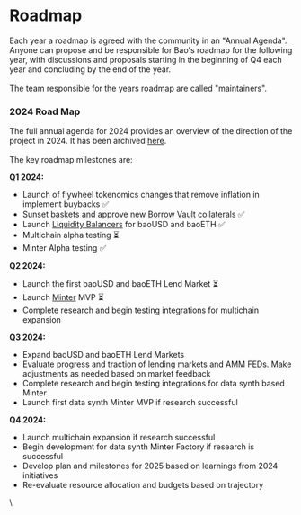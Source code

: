# Roadmap

Each year a roadmap is agreed with the community in an "Annual Agenda". Anyone can propose and be responsible for Bao's roadmap for the following year, with discussions and proposals starting in the beginning of Q4 each year and concluding by the end of the year.\
\
The team responsible for the years roadmap are called "maintainers".

### 2024 Road Map

The full annual agenda for 2024 provides an overview of the direction of the project in 2024. It has been archived [here](http://htmlpreview.github.io/?https://github.com/baofinance/governance-archive/blob/main/%5BBIP-42%5D%20Annual%20Agenda%202024%20-%20Governance%20Proposals%20-%20Bao%20Finance%20Governance.html). \
\
The key roadmap milestones are:

**Q1 2024:**

* Launch of flywheel tokenomics changes that remove inflation in implement buybacks ✅
* Sunset [baskets](protocol/archived-products/baskets.md) and approve new [Borrow Vault](protocol/borrow-vaults.md) collaterals ✅
* Launch [Liquidity Balancers](protocol/liquidity-balancers.md) for baoUSD and baoETH ✅
* Multichain alpha testing ⏳
* Minter Alpha testing ✅

**Q2 2024:**

* Launch the first baoUSD and baoETH Lend Market ⏳
* Launch [Minter](protocol/the-minter-coming-soon.md) MVP ⏳
* Complete research and begin testing integrations for multichain expansion

**Q3 2024:**

* Expand baoUSD and baoETH Lend Markets
* Evaluate progress and traction of lending markets and AMM FEDs. Make adjustments as needed based on market feedback
* Complete research and begin testing integrations for data synth based Minter
* Launch first data synth Minter MVP if research successful

**Q4 2024:**

* Launch multichain expansion if research successful
* Begin development for data synth Minter Factory if research is successful
* Develop plan and milestones for 2025 based on learnings from 2024 initiatives
* Re-evaluate resource allocation and budgets based on trajectory

\
